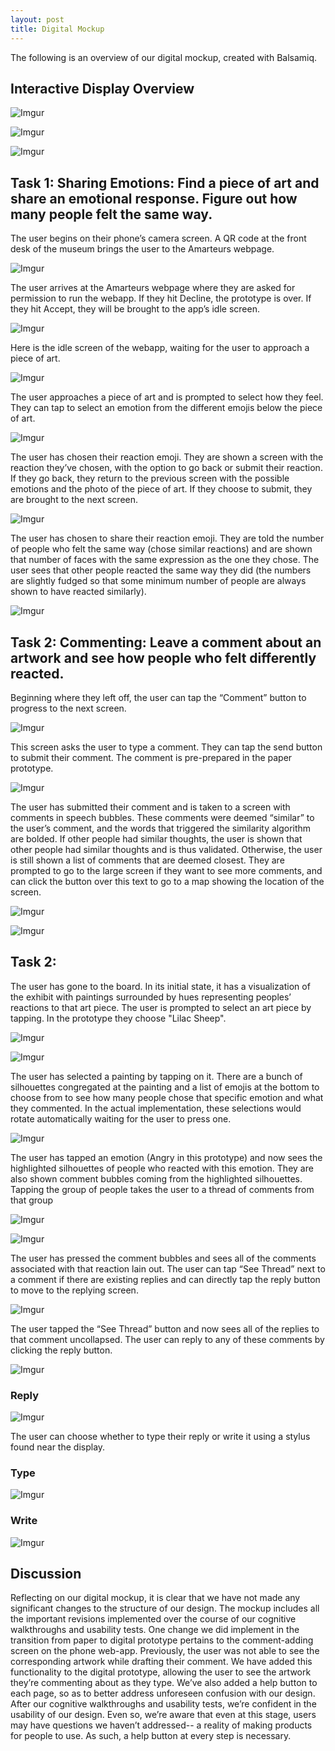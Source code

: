 ```yaml
---
layout: post
title: Digital Mockup
---
```


The following is an overview of our digital mockup, created with Balsamiq. 

## Interactive Display Overview

![Imgur](https://i.imgur.com/idV6LbG.png)

![Imgur](https://i.imgur.com/viIYGyi.png)

![Imgur](https://i.imgur.com/GyWr3Fy.png)

## Task 1: Sharing Emotions: Find a piece of art and share an emotional response. Figure out how many people felt the same way.

The user begins on their phone’s camera screen. A QR code at the front desk of the museum brings the user to the Amarteurs webpage.

![Imgur](https://i.imgur.com/8fUyaXh.png)

The user arrives at the Amarteurs webpage where they are asked for permission to run the webapp. If they hit Decline, the prototype is over. If they hit Accept, they will be brought to the app’s idle screen.

![Imgur](https://i.imgur.com/toqTdCp.png)

Here is the idle screen of the webapp, waiting for the user to approach a piece of art.

![Imgur](https://i.imgur.com/ENn6KjJ.png) 

The user approaches a piece of art and is prompted to select how they feel. They can tap to select an emotion from the different emojis below the piece of art.

![Imgur](https://i.imgur.com/VnJtZyR.png)

The user has chosen their reaction emoji. They are shown a screen with the reaction they’ve chosen, with the option to go back or submit their reaction. If they go back, they return to the previous screen with the possible emotions and the photo of the piece of art. If they choose to submit, they are brought to the next screen.

![Imgur](https://i.imgur.com/Y9WM6Gj.png)

The user has chosen to share their reaction emoji. They are told the number of people who felt the same way (chose similar reactions) and are shown that number of faces with the same expression as the one they chose. The user sees that other people reacted the same way they did (the numbers are slightly fudged so that some minimum number of people are always shown to have reacted similarly).

![Imgur](https://i.imgur.com/jogUFjg.png)

## Task 2: Commenting: Leave a comment about an artwork and see how people who felt differently reacted.

Beginning where they left off, the user can tap the “Comment” button to progress to the next screen.

![Imgur](https://i.imgur.com/jogUFjg.png)

This screen asks the user to type a comment. They can tap the send button to submit their comment. The comment is pre-prepared in the paper prototype.

![Imgur](https://i.imgur.com/XE5kcFk.png)

The user has submitted their comment and is taken to a screen with comments in speech bubbles. These comments were deemed “similar” to the user’s comment, and the words that triggered the similarity algorithm are bolded. If other people had similar thoughts, the user is shown that other people had similar thoughts and is thus validated. Otherwise, the user is still shown a list of comments that are deemed closest. They are prompted to go to the large screen if they want to see more comments, and can click the button over this text to go to a map showing the location of the screen.

![Imgur](https://i.imgur.com/5E1rKiH.png)

![Imgur](https://i.imgur.com/NDJGRh7.png)

## Task 2: 

The user has gone to the board. In its initial state, it has a visualization of the exhibit with paintings surrounded by hues representing peoples’ reactions to that art piece. The user is prompted to select an art piece by tapping. In the prototype they choose "Lilac Sheep".

![Imgur](https://imgur.com/zkX3U8r.png)

![Imgur](https://imgur.com/vFiNcha.png)

The user has selected a painting by tapping on it. There are a bunch of silhouettes congregated at the painting and a list of emojis at the bottom to choose from to see how many people chose that specific emotion and what they commented. In the actual implementation, these selections would rotate automatically waiting for the user to press one.

![Imgur](https://imgur.com/SkMwOSg.png)

The user has tapped an emotion (Angry in this prototype) and now sees the highlighted silhouettes of people who reacted with this emotion. They are also shown comment bubbles coming from the highlighted silhouettes. Tapping the group of people takes the user to a thread of comments from that group

![Imgur](https://imgur.com/BDC0hUR.png)

![Imgur](https://imgur.com/21YPiQf.png)


The user has pressed the comment bubbles and sees all of the comments associated with that reaction lain out. The user can tap “See Thread” next to a comment if there are existing replies and can directly tap the reply button to move to the replying screen.

![Imgur](https://imgur.com/21YPiQf.png)


The user tapped the “See Thread” button and now sees all of the replies to that comment uncollapsed. The user can reply to any of these comments by clicking the reply button.

![Imgur](https://imgur.com/I8vvrIe.png)

### Reply

![Imgur](https://imgur.com/52uVR8x.png)

The user can choose whether to type their reply or write it using a stylus found near the display.

### Type

![Imgur](https://imgur.com/B3UgQWA.png)

### Write

![Imgur](https://imgur.com/MxFo9bY.png)


## Discussion

Reflecting on our digital mockup, it is clear that we have not made any significant changes to the structure of our design. The mockup includes all the important revisions implemented over the course of our cognitive walkthroughs and usability tests. One change we did implement in the transition from paper to digital prototype pertains to the comment-adding screen on the phone web-app. Previously, the user was not able to see the corresponding artwork while drafting their comment. We have added this functionality to the digital prototype, allowing the user to see the artwork they’re commenting about as they type. 
We’ve also added a help button to each page, so as to better address unforeseen confusion with our design. After our cognitive walkthroughs and usability tests, we’re confident in the usability of our design. Even so, we’re aware that even at this stage, users may have questions we haven’t addressed-- a reality of making products for people to use. As such, a help button at every step is necessary. 

